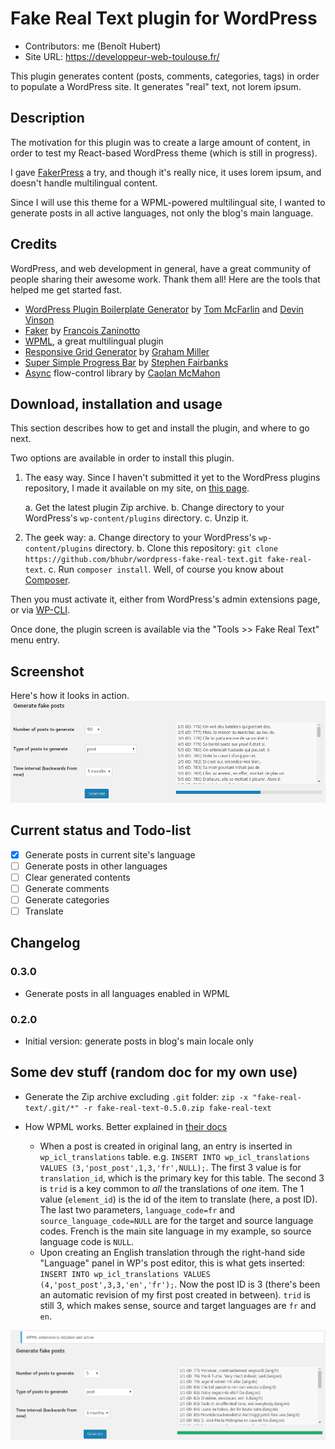 # Fake Real Text plugin for WordPress

- Contributors: me (Benoît Hubert)
- Site URL: https://developpeur-web-toulouse.fr/

This plugin generates content (posts, comments, categories, tags) in order to populate a WordPress site. It generates
"real" text, not lorem ipsum.


## Description

The motivation for this plugin was to create a large amount of content, in order to test my React-based WordPress theme
(which is still in progress).

I gave [FakerPress](https://wordpress.org/plugins/fakerpress/) a try, and though it's really nice, it uses lorem ipsum,
and doesn't handle multilingual content.

Since I will use this theme for a WPML-powered multilingual site, I wanted to generate posts in all active languages,
not only the blog's main language.


## Credits

WordPress, and web development in general, have a great community of people sharing their awesome work. Thank them all!
Here are the tools that helped me get started fast.
- [WordPress Plugin Boilerplate Generator](https://wppb.me/) by [Tom McFarlin](https://tommcfarlin.com/) and
[Devin Vinson](https://twitter.com/DevinVinson)
- [Faker](https://github.com/fzaninotto/Faker) by [Francois Zaninotto](https://marmelab.com/fr/)
- [WPML](https://wpml.org/), a great multilingual plugin
- [Responsive Grid Generator](http://www.responsivegridsystem.com/calculator/) by
[Graham Miller](https://www.edwardrobertson.co.uk/who-we-are)
- [Super Simple Progress Bar](https://codepen.io/thathurtabit/pen/ymECf) by [Stephen Fairbanks](http://ghosthorses.co.uk/)
- [Async](http://caolan.github.io/async/) flow-control library by [Caolan McMahon](http://caolan.org/)


## Download, installation and usage

This section describes how to get and install the plugin, and where to go next.

Two options are available in order to install this plugin.

1. The easy way. Since I haven't submitted it yet to the WordPress plugins repository, I made it available on my site, on
[this page](https://developpeur-web-toulouse.fr/wordpress-fake-real-text-plugin/).

    a. Get the latest plugin Zip archive.
    b. Change directory to your WordPress's `wp-content/plugins` directory.
    c. Unzip it.
2. The geek way:
    a. Change directory to your WordPress's `wp-content/plugins` directory.
    b. Clone this repository: `git clone https://github.com/bhubr/wordpress-fake-real-text.git fake-real-text`.
    c. Run `composer install`. Well, of course you know about [Composer](https://getcomposer.org).

Then you must activate it, either from WordPress's admin extensions page, or via [WP-CLI](http://wp-cli.org/).

Once done, the plugin screen is available via the "Tools >> Fake Real Text" menu entry.


## Screenshot

Here's how it looks in action.
![Screenshot](screenshot.png)


## Current status and Todo-list

- [x] Generate posts in current site's language
- [ ] Generate posts in other languages
- [ ] Clear generated contents
- [ ] Generate comments
- [ ] Generate categories
- [ ] Translate

## Changelog

### 0.3.0
* Generate posts in all languages enabled in WPML

### 0.2.0
* Initial version: generate posts in blog's main locale only


## Some dev stuff (random doc for my own use)

* Generate the Zip archive excluding `.git` folder: `zip -x "fake-real-text/.git/*" -r fake-real-text-0.5.0.zip fake-real-text`

* How WPML works. Better explained in [their docs](https://wpml.org/documentation/support/wpml-tables/)

    - When a post is created in original lang, an entry is inserted in `wp_icl_translations` table. e.g.
      `INSERT INTO wp_icl_translations VALUES (3,'post_post',1,3,'fr',NULL);`. The first 3 value is for
      `translation_id`, which is the primary key for this table. The second 3 is `trid` is a key common to *all*
      the translations of *one* item.  The 1 value (`element_id`) is the id of the item to translate (here, a post ID).
      The last two parameters,  `language_code=fr` and `source_language_code=NULL` are for the target and source language codes.
      French is the main site language in my example, so source language code is `NULL`.
    - Upon creating an English translation through the right-hand side "Language" panel in WP's post editor, this is what gets inserted:
      `INSERT INTO wp_icl_translations VALUES (4,'post_post',3,3,'en','fr');`. Now the post ID is 3 (there's been an automatic revision of my
      first post created in between). `trid` is still 3, which makes sense, source and target languages are `fr` and `en`.

![WPML icl_translations table](wpml-icl-translations-table.png)